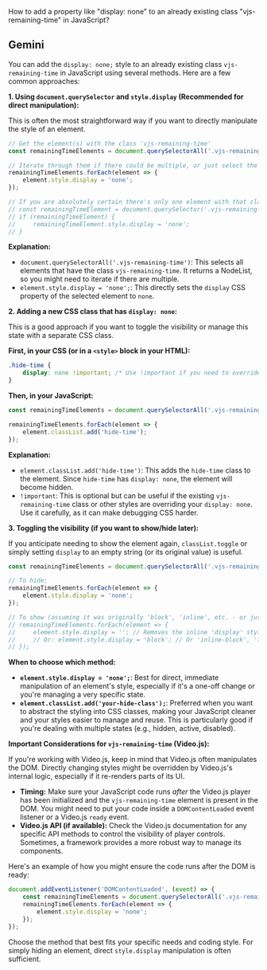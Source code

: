 How to add a property like "display: none" to an already existing class
"vjs-remaining-time" in JavaScript?

Gemini
--------------------------------------------------------------------------------

You can add the `display: none;` style to an already existing class
`vjs-remaining-time` in JavaScript using several methods. Here are a few
common approaches:

**1. Using `document.querySelector` and `style.display` (Recommended for direct manipulation):**

This is often the most straightforward way if you want to directly
manipulate the style of an element.

```javascript
// Get the element(s) with the class 'vjs-remaining-time'
const remainingTimeElements = document.querySelectorAll('.vjs-remaining-time');

// Iterate through them if there could be multiple, or just select the first if you know there's only one.
remainingTimeElements.forEach(element => {
    element.style.display = 'none';
});

// If you are absolutely certain there's only one element with that class and you want to target the first one found:
// const remainingTimeElement = document.querySelector('.vjs-remaining-time');
// if (remainingTimeElement) {
//     remainingTimeElement.style.display = 'none';
// }
```

**Explanation:**

* `document.querySelectorAll('.vjs-remaining-time')`: This selects all elements that have the class `vjs-remaining-time`. It returns a NodeList, so you might need to iterate if there are multiple.
* `element.style.display = 'none';`: This directly sets the `display` CSS property of the selected element to `none`.

**2. Adding a new CSS class that has `display: none`:**

This is a good approach if you want to toggle the visibility or manage this state with a separate CSS class.

**First, in your CSS (or in a `<style>` block in your HTML):**

```css
.hide-time {
    display: none !important; /* Use !important if you need to override existing styles */
}
```

**Then, in your JavaScript:**

```javascript
const remainingTimeElements = document.querySelectorAll('.vjs-remaining-time');

remainingTimeElements.forEach(element => {
    element.classList.add('hide-time');
});
```

**Explanation:**

* `element.classList.add('hide-time')`: This adds the `hide-time` class to the element. Since `hide-time` has `display: none`, the element will become hidden.
* `!important`: This is optional but can be useful if the existing `vjs-remaining-time` class or other styles are overriding your `display: none`. Use it carefully, as it can make debugging CSS harder.

**3. Toggling the visibility (if you want to show/hide later):**

If you anticipate needing to show the element again, `classList.toggle` or simply setting `display` to an empty string (or its original value) is useful.

```javascript
const remainingTimeElements = document.querySelectorAll('.vjs-remaining-time');

// To hide:
remainingTimeElements.forEach(element => {
    element.style.display = 'none';
});

// To show (assuming it was originally 'block', 'inline', etc. - or just remove the inline style):
// remainingTimeElements.forEach(element => {
//     element.style.display = ''; // Removes the inline 'display' style, letting CSS rules apply
//     // Or: element.style.display = 'block'; // Or 'inline-block', 'flex', etc., depending on its original display type
// });
```

**When to choose which method:**

* **`element.style.display = 'none';`**: Best for direct, immediate manipulation of an element's style, especially if it's a one-off change or you're managing a very specific state.
* **`element.classList.add('your-hide-class');`**: Preferred when you want to abstract the styling into CSS classes, making your JavaScript cleaner and your styles easier to manage and reuse. This is particularly good if you're dealing with multiple states (e.g., hidden, active, disabled).

**Important Considerations for `vjs-remaining-time` (Video.js):**

If you're working with Video.js, keep in mind that Video.js often manipulates the DOM. Directly changing styles might be overridden by Video.js's internal logic, especially if it re-renders parts of its UI.

* **Timing:** Make sure your JavaScript code runs *after* the Video.js player has been initialized and the `vjs-remaining-time` element is present in the DOM. You might need to put your code inside a `DOMContentLoaded` event listener or a Video.js `ready` event.
* **Video.js API (if available):** Check the Video.js documentation for any specific API methods to control the visibility of player controls. Sometimes, a framework provides a more robust way to manage its components.

Here's an example of how you might ensure the code runs after the DOM is ready:

```javascript
document.addEventListener('DOMContentLoaded', (event) => {
    const remainingTimeElements = document.querySelectorAll('.vjs-remaining-time');
    remainingTimeElements.forEach(element => {
        element.style.display = 'none';
    });
});
```

Choose the method that best fits your specific needs and coding style. For simply hiding an element, direct `style.display` manipulation is often sufficient.